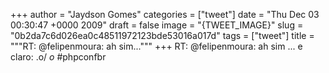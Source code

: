 
+++
author = "Jaydson Gomes"
categories = ["tweet"]
date = "Thu Dec 03 00:30:47 +0000 2009"
draft = false
image = "{TWEET_IMAGE}"
slug = "0b2da7c6d026ea0c48511972123bde53016a017d"
tags = ["tweet"]
title = """RT: @felipenmoura: ah sim..."""
+++
RT: @felipenmoura: ah sim ... e claro: .o/ _o_  #phpconfbr
